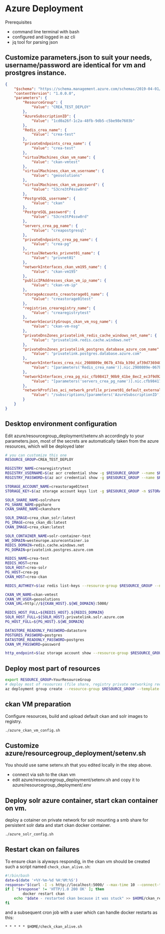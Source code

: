 # Azure Deployment

Prerequisites

- command line terminal with bash
- configured and logged in az cli
- jq tool for parsing json

## Customize parameters.json to suit your needs, username/password are identical for vm and prostgres instance.

```json
{
    "$schema": "https://schema.management.azure.com/schemas/2019-04-01/deploymentTemplate.json#",
    "contentVersion": "1.0.0.0",
    "parameters": {
        "ResourceGroup": {
            "Value": "CREA_TEST_DEPLOY"
        },
        "AzureSubscriptionID": {
            "Value": "1cd0a26f-1c2a-48fb-9db5-c5be98e7603b"
        },                   
        "Redis_crea_name": {
            "Value": "crea-test"
        },
        "privateEndpoints_crea_name": {
            "Value": "crea-test"
        },
        "virtualMachines_ckan_vm_name": {
            "Value": "ckan-vmtest"
        },
        "virtualMachines_ckan_vm_username": {
            "Value": "geosolutions"
        },        
        "virtualMachines_ckan_vm_password": {
            "Value": "S3cre3tP4ssw0rd"
        },
        "PostgreSQL_username": {
            "Value": "ckan"
        },        
        "PostgreSQL_password": {
            "Value": "S3cre3tP4ssw0rd"
        },              
        "servers_crea_pg_name": {
            "Value": "creapostgresql"
        },
        "privateEndpoints_crea_pg_name": {
            "Value": "crea-pg"
        },
        "virtualNetworks_privnet01_name": {
            "Value": "privnet01"
        },
        "networkInterfaces_ckan_vm195_name": {
            "Value": "ckan-vm195"
        },
        "publicIPAddresses_ckan_vm_ip_name": {
            "Value": "ckan-vm-ip"
        },
        "storageAccounts_creastorage01_name": {
            "Value": "creastorage01test"
        },
        "registries_crearegistry_name": {
            "Value": "crearegistrytest"
        },
        "networkSecurityGroups_ckan_vm_nsg_name": {
            "Value": "ckan-vm-nsg"
        },
        "privateDnsZones_privatelink_redis_cache_windows_net_name": {
            "Value": "privatelink.redis.cache.windows.net"
        },
        "privateDnsZones_privatelink_postgres_database_azure_com_name": {
            "Value": "privatelink.postgres.database.azure.com"
        },
        "networkInterfaces_crea_nic_2980809e_067b_47da_b39d_af39d736940d_name": {
            "Value": "[parameters('Redis_crea_name')].nic.2980809e-067b-47da-b39d-af39d736940d"
        },
        "networkInterfaces_crea_pg_nic_cfb98417_90b9_41be_8ec2_ec3f9d921a04_name": {
            "Value": "[parameters('servers_crea_pg_name')].nic.cfb98417-90b9-41be-8ec2-ec3f9d921a04"
        },
        "networkProfiles_aci_network_profile_privnet01_default_externalid": {
            "Value": "/subscriptions/[parameters('AzureSubscriptionID')]/resourceGroups/[parameters('ResourceGroup')]/providers/Microsoft.Network/networkProfiles/aci-network-profile-privnet01-default"
        }
    }
} 
```

## Desktop environment configuration

Edit azure/resourcegroup_deployment/setenv.sh accordingly to your parameters.json, most of the secrets are automatically taken from the azure resources, which will be deployed later

```bash
# you can customize this one
RESOURCE_GROUP=CREA_TEST_DEPLOY

REGISTRY_NAME=crearegistrytest
REGISTRY_USERNAME=$(az acr credential show -g $RESOURCE_GROUP --name $REGISTRY_NAME --query username)
REGISTRY_PASSWORD=$(az acr credential show -g $RESOURCE_GROUP --name $REGISTRY_NAME --query passwords[1].value)

STORAGE_ACCOUNT_NAME=creastorage01test
STORAGE_KEY=$(az storage account keys list -g $RESOURCE_GROUP -n $STORAGE_ACCOUNT_NAME --query [1].value | tr -d '"')

SOLR_SHARE_NAME=solrshare
PG_SHARE_NAME=pgshare
CKAN_SHARE_NAME=ckanshare

SOLR_IMAGE=crea_ckan_solr:latest
PG_IMAGE=crea_ckan_db:latest
CKAN_IMAGE=crea_ckan:latest

SOLR_CONTAINER_NAME=solr-container-test
WE_DOMAIN=westeurope.azurecontainer.io
REDIS_DOMAIN=redis.cache.windows.net
PG_DOMAIN=privatelink.postgres.azure.com

REDIS_NAME=crea-test
REDIS_HOST=crea
SOLR_HOST=crea-solr
PG_HOST=crea-pg
CKAN_HOST=crea-ckan

REDIS_AUTHKEY=$(az redis list-keys --resource-group $RESOURCE_GROUP --name $REDIS_NAME --query primaryKey)

CKAN_VM_NAME=ckan-vmtest
CKAN_VM_USER=geosolutions
CKAN_URL=http://${CKAN_HOST}.${WE_DOMAIN}:5000/

REDIS_HOST_FULL=${REDIS_HOST}.${REDIS_DOMAIN}
SOLR_HOST_FULL=${SOLR_HOST}.privatelink.solr.azure.com
PG_HOST_FULL=${PG_HOST}.${WE_DOMAIN}

DATASTORE_READONLY_PASSWORD=datastore
POSTGRES_PASSWORD=postgres
DATASTORE_READONLY_PASSWORD=postgres
CKAN_VM_PASSWORD=password

http_endpoint=$(az storage account show --resource-group $RESOURCE_GROUP --name $STORAGE_ACCOUNT_NAME --query "primaryEndpoints.file" | tr -d '"')

```

## Deploy most part of resources

```bash
export RESOURCE_GROUP=YourResourceGroup
# deploy most of resources (file share, registry private networking records, private docker registry, postgres, redis, ckan-vm)
az deployment group create --resource-group $RESOURCE_GROUP --template-file ./001_deployment.json --parameters @./parameters.json --mode Complete --confirm-with-what-if
```

## ckan VM preparation

Configure resources, build and upload default ckan and solr images to registry.

```bash
./azure_ckan_vm_config.sh
```

## Customize azure/resourcegroup_deployment/setenv.sh

You should use same setenv.sh that you edited locally in the step above.

- connect via ssh to the ckan vm
- edit azure/resourcegroup_deployment/setenv.sh and copy it to azure/resourcegroup_deployment/.env

## Deploy solr azure container, start ckan container on vm.

deploy a cotainer on private network for solr mounting a smb share for persistent solr data and start ckan docker container.

```bash
./azure_solr_config.sh
```

## Restart ckan on failures

To ensure ckan is alyways respondig, in the ckan vm should be created such a script named `check_ckan_alive.sh`:

```bash
#!/bin/bash
date=$(date '+%Y-%m-%d %H:%M:%S')
response="$(curl -I -s http://localhost:5000/ --max-time 10 --connect-timeout 10 | head -1 | tr -d '\r')"
if [ "$response" != 'HTTP/1.0 200 OK' ]; then 
        docker restart ckan
	echo "$date - restarted ckan because it was stuck" >> $HOME/ckan_restart_log
fi
```

and a subsequent cron job with a user which can handle docker restarts as this:

```
* * * * * $HOME/check_ckan_alive.sh
```
